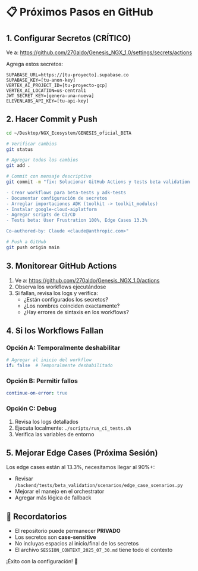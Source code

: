 # 📋 Próximos Pasos en GitHub

## 1. Configurar Secretos (CRÍTICO)

Ve a: https://github.com/270aldo/Genesis_NGX_1.0/settings/secrets/actions

Agrega estos secretos:

```
SUPABASE_URL=https://[tu-proyecto].supabase.co
SUPABASE_KEY=[tu-anon-key]
VERTEX_AI_PROJECT_ID=[tu-proyecto-gcp]
VERTEX_AI_LOCATION=us-central1
JWT_SECRET_KEY=[genera-una-nueva]
ELEVENLABS_API_KEY=[tu-api-key]
```

## 2. Hacer Commit y Push

```bash
cd ~/Desktop/NGX_Ecosystem/GENESIS_oficial_BETA

# Verificar cambios
git status

# Agregar todos los cambios
git add .

# Commit con mensaje descriptivo
git commit -m "fix: Solucionar GitHub Actions y tests beta validation

- Crear workflows para beta-tests y adk-tests
- Documentar configuración de secretos
- Arreglar importaciones ADK (toolkit -> toolkit_modules)
- Instalar google-cloud-aiplatform
- Agregar scripts de CI/CD
- Tests beta: User Frustration 100%, Edge Cases 13.3%

Co-authored-by: Claude <claude@anthropic.com>"

# Push a GitHub
git push origin main
```

## 3. Monitorear GitHub Actions

1. Ve a: https://github.com/270aldo/Genesis_NGX_1.0/actions
2. Observa los workflows ejecutándose
3. Si fallan, revisa los logs y verifica:
   - ¿Están configurados los secretos?
   - ¿Los nombres coinciden exactamente?
   - ¿Hay errores de sintaxis en los workflows?

## 4. Si los Workflows Fallan

### Opción A: Temporalmente deshabilitar
```yaml
# Agregar al inicio del workflow
if: false  # Temporalmente deshabilitado
```

### Opción B: Permitir fallos
```yaml
continue-on-error: true
```

### Opción C: Debug
1. Revisa los logs detallados
2. Ejecuta localmente: `./scripts/run_ci_tests.sh`
3. Verifica las variables de entorno

## 5. Mejorar Edge Cases (Próxima Sesión)

Los edge cases están al 13.3%, necesitamos llegar al 90%+:
- Revisar `/backend/tests/beta_validation/scenarios/edge_case_scenarios.py`
- Mejorar el manejo en el orchestrator
- Agregar más lógica de fallback

## 📌 Recordatorios

- El repositorio puede permanecer **PRIVADO**
- Los secretos son **case-sensitive**
- No incluyas espacios al inicio/final de los secretos
- El archivo `SESSION_CONTEXT_2025_07_30.md` tiene todo el contexto

¡Éxito con la configuración! 🚀
